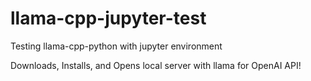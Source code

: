 # llama-cpp-jupyter-test
Testing llama-cpp-python with jupyter environment

Downloads, Installs, and Opens local server with llama for OpenAI API!
